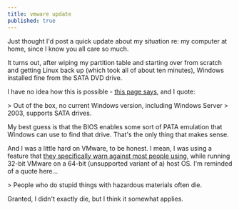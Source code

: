 ```yaml
---
title: vmware update
published: true
---
```


Just thought I'd post a quick update about my situation re: my computer
at home, since I know you all care so much.

It turns out, after wiping my partition table and starting over from
scratch and getting Linux back up (which took all of about ten minutes),
Windows installed fine from the SATA DVD drive.

I have no idea how this is possible - [this page says][], and I quote:

<p>
> Out of the box, no current Windows version, including Windows Server
> 2003, supports SATA drives.

</p>
My best guess is that the BIOS enables some sort of PATA emulation that
Windows can use to find that drive. That's the only thing that makes
sense.

And I was a little hard on VMware, to be honest. I mean, I was using a
feature that [they specifically warn against most people using][], while
running 32-bit VMware on a 64-bit (unsupported variant of a) host OS.
I'm reminded of a quote here...

<p>
> People who do stupid things with hazardous materials often die.

</p>
Granted, I didn't exactly die, but I think it somewhat applies.

  [this page says]: http://www.windowsitpro.com/Article/ArticleID/41058/41058.html
  [they specifically warn against most people using]: http://www.vmware.com/support/ws5/doc/disks_instraw_ws.html
